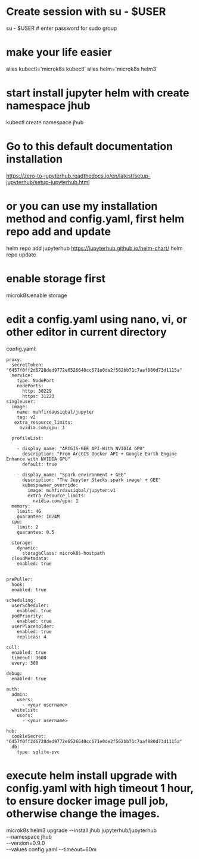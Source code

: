 # Create session with su - $USER
su - $USER # enter password for sudo group

# make your life easier
alias kubectl='microk8s kubectl'
alias helm='microk8s helm3'

# start install jupyter helm with create namespace jhub
kubectl create namespace jhub

# Go to this default documentation installation 
https://zero-to-jupyterhub.readthedocs.io/en/latest/setup-jupyterhub/setup-jupyterhub.html

# or you can use my installation method and config.yaml, first helm repo add and update
helm repo add jupyterhub https://jupyterhub.github.io/helm-chart/
helm repo update

# enable storage first
microk8s.enable storage

# edit a config.yaml using nano, vi, or other editor in current directory

config.yaml:

    proxy:
      secretToken: "6457f0ff2d6728ded9772e6526640cc671e0de2f562bb71c7aaf880d73d1115a"
      service:
        type: NodePort
        nodePorts:
          http: 30229
          https: 31223
    singleuser:
      image:
        name: muhfirdausiqbal/jupyter
        tag: v2
       extra_resource_limits:
         nvidia.com/gpu: 1

      profileList:

        - display_name: "ARCGIS-GEE API-With NVIDIA GPU"
          description: "From ArcGIS Docker API + Google Earth Engine Enhance with NVIDIA GPU"
          default: true

        - display_name: "Spark environment + GEE"
          description: "The Jupyter Stacks spark image! + GEE"
          kubespawner_override:
            image: muhfirdausiqbal/jupyter:v1
            extra_resource_limits:
              nvidia.com/gpu: 1
      memory:
        limit: 4G                              
        guarantee: 1024M
      cpu:
        limit: 2
        guarantee: 0.5

      storage:
        dynamic:
          storageClass: microk8s-hostpath
      cloudMetadata:
        enabled: true


    prePuller:
      hook:
      enabled: true

    scheduling:
      userScheduler:
        enabled: true
      podPriority:
        enabled: true
      userPlaceholder:
        enabled: true
        replicas: 4

    cull:
      enabled: true
      timeout: 3600
      every: 300

    debug:
      enabled: true

    auth:  
      admin:
        users:
          - <your username>
      whitelist:
        users:
          - <your username>

    hub:
      cookieSecret: "6457f0ff2d6728ded9772e6526640cc671e0de2f562bb71c7aaf880d73d1115a"
      db:
        type: sqlite-pvc

# execute helm install upgrade with config.yaml with high timeout 1 hour, to ensure docker image pull job, otherwise change the images.
microk8s helm3 upgrade --install jhub jupyterhub/jupyterhub \
  --namespace jhub  \
  --version=0.9.0 \
  --values config.yaml --timeout=60m
 
 
